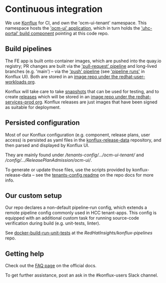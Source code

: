 
# Continuous integration

We use [Konflux][1] for CI, and own the 'ocm-ui-tenant' namespace.  This namespace hosts the ['ocm-ui' application][8], which in turn holds the ['uhc-portal' build component][12] pointing at this code repo.
            

## Build pipelines

The FE app is built onto container images, which are pushed into the quay.io registry; PR changes are built via the ['pull-request' pipeline][3] and long-lived branches (e.g. 'main') – via the ['push' pipeline][4] (see ['pipeline runs'][9] in Konflux UI).  Both are stored in an [image repo under the redhat-user-workloads org][2].

Konflux will take care to take [snapshots][5] that can be used for testing, and to create [releases][6] which will be stored in an [image repo under the redhat-services-prod org][7].  Konflux releases are just images that have been signed as suitable for deployment.
        

## Persisted configuration

Most of our Konflux configuration (e.g. component, release plans, user access) is persisted as yaml files in the [konflux-release-data][10] repository, and then parsed and displayed by Konflux UI.  

They are mainly found under _/tenants-config/.../ocm-ui-tenant/_ and _/config/.../ReleasePlanAdmission/ocm-ui/_.

To generate or update those files, use the scripts provided by konflux-release-data – see the [tenants-config readme][14] on the repo docs for more info.


## Our custom setup

Our repo declares a non-default pipeline-run config, which extends a remote pipeline config commonly used in HCC tenant-apps.  This config is equipped with an additional custom task for running source-code verification during build (e.g. unit-tests, linter).

See [docker-build-run-unit-tests][11] at the _RedHatInsights/konflux-pipelines_ repo.

 
## Getting help

Check out the [FAQ page][13] on the official docs.

To get further assistance, post an ask in the #konflux-users Slack channel.
   
      


[1]: https://konflux.pages.redhat.com/docs/users/index.html
[2]: https://quay.io/repository/redhat-user-workloads/ocm-ui-tenant/uhc-portal
[3]: https://github.com/RedHatInsights/uhc-portal/blob/main/.tekton/uhc-portal-pull-request.yaml
[4]: https://github.com/RedHatInsights/uhc-portal/blob/main/.tekton/uhc-portal-push.yaml
[5]: https://konflux-ui.apps.stone-prd-rh01.pg1f.p1.openshiftapps.com/ns/ocm-ui-tenant/applications/ocm-ui/snapshots
[6]: https://konflux-ui.apps.stone-prd-rh01.pg1f.p1.openshiftapps.com/ns/ocm-ui-tenant/applications/ocm-ui/releases
[7]: https://quay.io/repository/redhat-services-prod/ocm-ui-tenant/uhc-portal
[8]: https://konflux-ui.apps.stone-prd-rh01.pg1f.p1.openshiftapps.com/ns/ocm-ui-tenant/applications/ocm-ui/
[9]: https://konflux-ui.apps.stone-prd-rh01.pg1f.p1.openshiftapps.com/ns/ocm-ui-tenant/applications/ocm-ui/activity/pipelineruns
[10]: https://gitlab.cee.redhat.com/releng/konflux-release-data
[11]: https://github.com/RedHatInsights/konflux-pipelines/blob/main/pipelines/platform-ui/docker-build-run-unit-tests.yaml
[12]: https://konflux-ui.apps.stone-prd-rh01.pg1f.p1.openshiftapps.com/ns/ocm-ui-tenant/applications/ocm-ui/components/uhc-portal
[13]: https://konflux.pages.redhat.com/docs/users/faq/general-questions.html
[14]: https://gitlab.cee.redhat.com/releng/konflux-release-data/-/blob/main/tenants-config/README.md?ref_type=heads#add-or-update-a-tenant-namespace-with-the-helper-script
